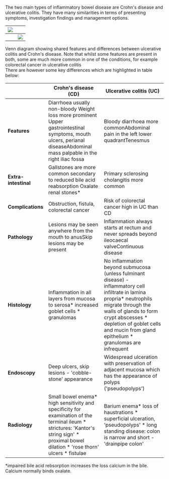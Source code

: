 The two main types of inflammatory bowel disease are Crohn's disease and ulcerative colitis. They have many similarities in terms of presenting symptoms, investigation findings and management options.   
  


| [![](https://d32xxyeh8kfs8k.cloudfront.net/images_Passmedicine/pdd910.png)](https://d32xxyeh8kfs8k.cloudfront.net/images_Passmedicine/pdd910b.png) | |
| --- | --- |
|  | [![](https://d32xxyeh8kfs8k.cloudfront.net/css/images/mag_glass.png)](https://d32xxyeh8kfs8k.cloudfront.net/images_Passmedicine/pdd910b.png) |

Venn diagram showing shared features and differences between ulcerative colitis and Crohn's disease. Note that whilst some features are present in both, some are much more common in one of the conditions, for example colorectal cancer in ulcerative colitis  
There are however some key differences which are highlighted in table below:  
  


|  | **Crohn's disease (CD)** | **Ulcerative colitis (UC)** |
| --- | --- | --- |
| **Features** | Diarrhoea usually non\-bloody Weight loss more prominent Upper gastrointestinal symptoms, mouth ulcers, perianal diseaseAbdominal mass palpable in the right iliac fossa | Bloody diarrhoea more commonAbdominal pain in the left lower quadrantTenesmus |
| **Extra\-intestinal** | Gallstones are more common secondary to reduced bile acid reabsorption Oxalate renal stones\* | Primary sclerosing cholangitis more common |
| **Complications** | Obstruction, fistula, colorectal cancer | Risk of colorectal cancer high in UC than CD |
| **Pathology** | Lesions may be seen anywhere from the mouth to anusSkip lesions may be present | Inflammation always starts at rectum and never spreads beyond ileocaecal valveContinuous disease |
| **Histology** | Inflammation in all layers from mucosa to serosa* increased goblet cells * granulomas | No inflammation beyond submucosa (unless fulminant disease) \- inflammatory cell infiltrate in lamina propria* neutrophils migrate through the walls of glands to form crypt abscesses * depletion of goblet cells and mucin from gland epithelium * granulomas are infrequent |
| **Endoscopy** | Deep ulcers, skip lesions \- 'cobble\-stone' appearance | Widespread ulceration with preservation of adjacent mucosa which has the appearance of polyps ('pseudopolyps') |
| **Radiology** | Small bowel enema* high sensitivity and specificity for examination of the terminal ileum * strictures: 'Kantor's string sign' * proximal bowel dilation * 'rose thorn' ulcers * fistulae | Barium enema* loss of haustrations * superficial ulceration, 'pseudopolyps' * long standing disease: colon is narrow and short \-'drainpipe colon' |

  
\*impaired bile acid rebsorption increases the loss calcium in the bile. Calcium normally binds oxalate.